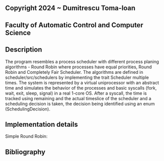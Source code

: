 ## Copyright 2024 ~ Dumitrescu Toma-Ioan

## Faculty of Automatic Control and Computer Science

## Description

The program resembles a process scheduler with different process
planing algorithms - Round Robin where processes have equal priorities,
Round Robin and Completely Fair Scheduler. The algorithms are defined
in scheduler/src/schedulers by implementing the trait Scheduler multiple
times. The system is represented by a virtual uniprocessor with an abstract
time and simulates the behavior of the processes and basic syscalls (fork,
wait, exit, sleep, signal) in a real 1-core OS. After a syscall, the time
is tracked using remaining and the actual timeslice of the scheduler and
a scheduling decision is taken, the decision being identified using an
enum (SchedulingDecision).


## Implementation details

Simple Round Robin:



## Bibliography
